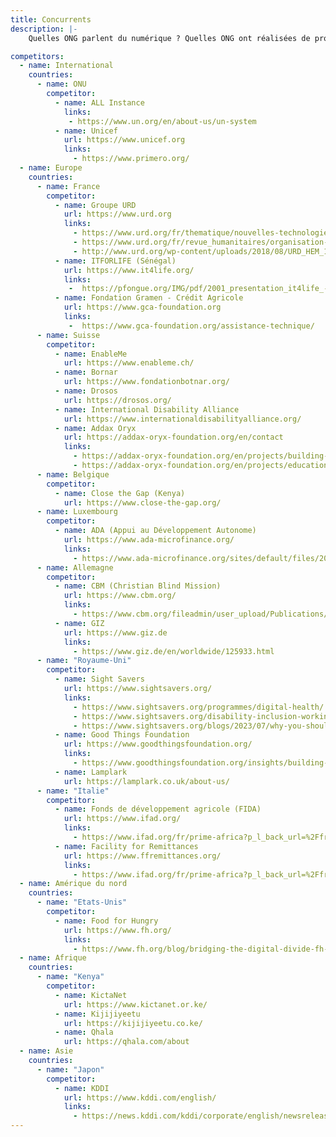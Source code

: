 ```yaml
---
title: Concurrents
description: |-
    Quelles ONG parlent du numérique ? Quelles ONG ont réalisées de projets touchant de près ou de loin l'accessibilité numérique.

competitors:
  - name: International
    countries:
      - name: ONU
        competitor:
          - name: ALL Instance
            links:
             - https://www.un.org/en/about-us/un-system
          - name: Unicef
            url: https://www.unicef.org
            links: 
              - https://www.primero.org/
  - name: Europe
    countries:
      - name: France
        competitor:
          - name: Groupe URD
            url: https://www.urd.org
            links: 
              - https://www.urd.org/fr/thematique/nouvelles-technologies/
              - https://www.urd.org/fr/revue_humanitaires/organisation-et-gouvernance-dans-lere-de-lhumanitaire-numerique/
              - http://www.urd.org/wp-content/uploads/2018/08/URD_HEM_13_FR.pdf
          - name: ITFORLIFE (Sénégal)
            url: https://www.it4life.org/
            links: 
             -  https://pfongue.org/IMG/pdf/2001_presentation_it4life_-_pfongue.pdf
          - name: Fondation Gramen - Crédit Agricole
            url: https://www.gca-foundation.org
            links: 
             -  https://www.gca-foundation.org/assistance-technique/
      - name: Suisse
        competitor:
          - name: EnableMe
            url: https://www.enableme.ch/
          - name: Bornar
            url: https://www.fondationbotnar.org/
          - name: Drosos 
            url: https://drosos.org/ 
          - name: International Disability Alliance 
            url: https://www.internationaldisabilityalliance.org/
          - name: Addax Oryx
            url: https://addax-oryx-foundation.org/en/contact
            links: 
              - https://addax-oryx-foundation.org/en/projects/building-literacy-and-bridging-the-digital-divide
              - https://addax-oryx-foundation.org/en/projects/education-through-technology
      - name: Belgique
        competitor:
          - name: Close the Gap (Kenya)
            url: https://www.close-the-gap.org/
      - name: Luxembourg
        competitor:
          - name: ADA (Appui au Développement Autonome)
            url: https://www.ada-microfinance.org/
            links:
              - https://www.ada-microfinance.org/sites/default/files/2023-11/69-OIK-2023-Agrievolve.pdf
      - name: Allemagne
        competitor:
          - name: CBM (Christian Blind Mission)
            url: https://www.cbm.org/
            links: 
              - https://www.cbm.org/fileadmin/user_upload/Publications/CBM-Digital-Accessibility-Toolkit.pdf
          - name: GIZ
            url: https://www.giz.de
            links:
              - https://www.giz.de/en/worldwide/125933.html
      - name: "Royaume-Uni"
        competitor:
          - name: Sight Savers
            url: https://www.sightsavers.org/
            links: 
              - https://www.sightsavers.org/programmes/digital-health/
              - https://www.sightsavers.org/disability-inclusion-working-group/2019/03/accessibility-workshop/
              - https://www.sightsavers.org/blogs/2023/07/why-you-should-sign-the-feminist-accessibility-protocol/
          - name: Good Things Foundation
            url: https://www.goodthingsfoundation.org/
            links: 
              - https://www.goodthingsfoundation.org/insights/building-a-digital-nation/
          - name: Lamplark
            url: https://lamplark.co.uk/about-us/
      - name: "Italie"
        competitor:
          - name: Fonds de développement agricole (FIDA)
            url: https://www.ifad.org/
            links: 
              - https://www.ifad.org/fr/prime-africa?p_l_back_url=%2Ffr%2Fsearch%3Fq%3Ddigital
          - name: Facility for Remittances
            url: https://www.ffremittances.org/
            links: 
              - https://www.ifad.org/fr/prime-africa?p_l_back_url=%2Ffr%2Fsearch%3Fq%3Ddigital
  - name: Amérique du nord
    countries:
      - name: "Etats-Unis"
        competitor:
          - name: Food for Hungry
            url: https://www.fh.org/
            links: 
              - https://www.fh.org/blog/bridging-the-digital-divide-fh-and-partners-launch-edulabs/
  - name: Afrique
    countries:
      - name: "Kenya"
        competitor: 
          - name: KictaNet
            url: https://www.kictanet.or.ke/
          - name: Kijijiyeetu
            url: https://kijijiyeetu.co.ke/
          - name: Qhala
            url: https://qhala.com/about
  - name: Asie
    countries:
      - name: "Japon"
        competitor: 
          - name: KDDI
            url: https://www.kddi.com/english/
            links:
              - https://news.kddi.com/kddi/corporate/english/newsrelease/2021/10/27/5520.html
---
```





